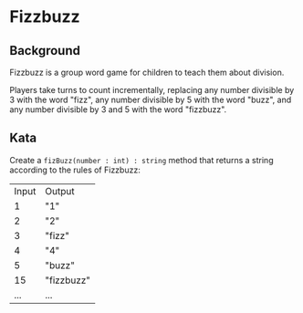 # Fizzbuzz

## Background
Fizzbuzz is a group word game for children to teach them about division.

Players take turns to count incrementally, replacing any number divisible by 3 with the word "fizz", any number divisible by 5 with the word "buzz", and any number divisible by 3 and 5 with the word "fizzbuzz". 

## Kata
Create a `fizBuzz(number : int) : string` method that returns a string according to the rules of Fizzbuzz:

 <table>
    <tr>
        <td>Input</td>
        <td>Output</td>
    </tr>
    <tr>
        <td>1</td>
        <td>"1"</td>
    </tr>
    <tr>
        <td>2</td>
        <td>"2"</td>
    </tr>
    <tr>
        <td>3</td>
        <td>"fizz"</td>
    </tr>
    <tr>
        <td>4</td>
        <td>"4"</td>
    </tr>
    <tr>
        <td>5</td>
        <td>"buzz"</td>
    </tr>
    <tr>
        <td>15</td>
        <td>"fizzbuzz"</td>
    </tr>
    <tr>
        <td>...</td>
        <td>...</td>
    </tr>
</table>
